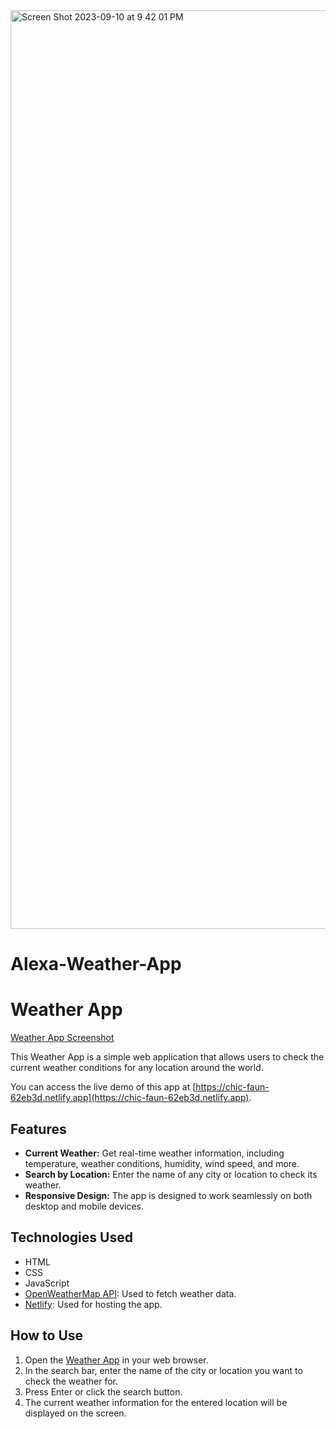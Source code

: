 <img width="1470" alt="Screen Shot 2023-09-10 at 9 42 01 PM" src="https://github.com/DeekshaTechTinker/Alexa-Weather-App/assets/115879925/98812039-7eb8-4e59-8e86-252faa43e32c">

# Alexa-Weather-App
# Weather App

[Weather App Screenshot](<img width="1470" alt="Screen Shot 2023-09-10 at 9 42 01 PM" src="https://github.com/DeekshaTechTinker/Alexa-Weather-App/assets/115879925/ddb4b46d-4cc4-408e-825d-776df4a45666">)


This Weather App is a simple web application that allows users to check the current weather conditions for any location around the world.

You can access the live demo of this app at [https://chic-faun-62eb3d.netlify.app](https://chic-faun-62eb3d.netlify.app).

## Features

- **Current Weather:** Get real-time weather information, including temperature, weather conditions, humidity, wind speed, and more.
- **Search by Location:** Enter the name of any city or location to check its weather.
- **Responsive Design:** The app is designed to work seamlessly on both desktop and mobile devices.

## Technologies Used

- HTML
- CSS
- JavaScript
- [OpenWeatherMap API](https://openweathermap.org/api): Used to fetch weather data.
- [Netlify](https://www.netlify.com/): Used for hosting the app.

## How to Use

1. Open the [Weather App](https://chic-faun-62eb3d.netlify.app) in your web browser.
2. In the search bar, enter the name of the city or location you want to check the weather for.
3. Press Enter or click the search button.
4. The current weather information for the entered location will be displayed on the screen.
